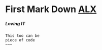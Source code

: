 # First Mark Down [ALX][1]
[1]: https://alx-intranet.hbtn.io/
##### Loving IT #####

~~~~
This too can be
piece of code
~~~
